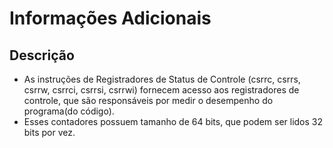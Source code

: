 # Informações Adicionais

## Descrição
* As instruções de Registradores de Status de Controle (csrrc, csrrs, csrrw, csrrci, csrrsi, csrrwi) fornecem acesso aos registradores de controle, que são responsáveis por medir o desempenho do programa(do código).
* Esses contadores possuem tamanho de 64 bits, que podem ser lidos 32 bits por vez.

